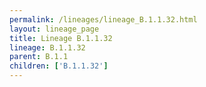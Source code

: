 ```yaml
---
permalink: /lineages/lineage_B.1.1.32.html
layout: lineage_page
title: Lineage B.1.1.32
lineage: B.1.1.32
parent: B.1.1
children: ['B.1.1.32']
---
```

